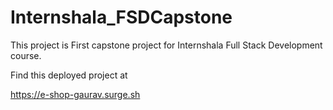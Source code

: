 # Internshala_FSDCapstone
This project is First capstone project for Internshala Full Stack Development course.

Find this deployed project at

https://e-shop-gaurav.surge.sh

